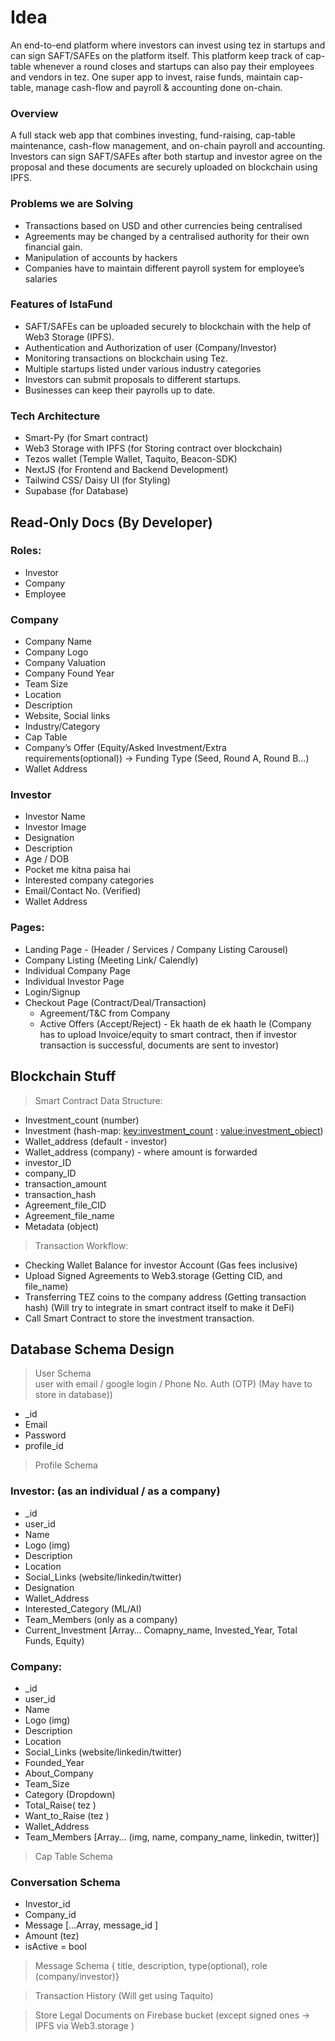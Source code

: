 # Idea
An end-to-end platform where investors can invest using tez in startups and can sign SAFT/SAFEs on the platform itself. This platform keep track of cap-table whenever a round closes and startups can also pay their employees and vendors in tez. One super app to invest, raise funds, maintain cap-table, manage cash-flow and payroll & accounting done on-chain.

### Overview
A full stack web app that combines investing, fund-raising, cap-table maintenance, cash-flow management, and on-chain payroll and accounting. Investors can sign SAFT/SAFEs after both startup and investor agree on the proposal and these documents are securely uploaded on blockchain using IPFS.

### Problems we are Solving
- Transactions based on USD and other currencies being centralised
- Agreements may be changed by a centralised authority for their own financial gain.
- Manipulation of accounts by hackers
- Companies have to maintain different payroll system for employee’s salaries

### Features of IstaFund
- SAFT/SAFEs can be uploaded securely to blockchain with the help of Web3 Storage (IPFS).
- Authentication and Authorization of user (Company/Investor)
- Monitoring transactions on blockchain using Tez.
- Multiple startups listed under various industry categories
- Investors can submit proposals to different startups.
- Businesses can keep their payrolls up to date.

### Tech Architecture 
- Smart-Py (for Smart contract)
- Web3 Storage with IPFS (for Storing contract over blockchain) 
- Tezos wallet (Temple Wallet, Taquito, Beacon-SDK)
- NextJS (for Frontend and Backend Development)
- Tailwind CSS/ Daisy UI (for Styling)
- Supabase (for Database)


## Read-Only Docs (By Developer)

### Roles: 
- Investor
- Company
- Employee


### Company
- Company Name
- Company Logo
- Company Valuation
- Company Found Year
- Team Size
- Location
- Description
- Website, Social links
- Industry/Category
- Cap Table
- Company’s Offer (Equity/Asked Investment/Extra requirements(optional)) -> Funding Type (Seed, Round A, Round B…)
- Wallet Address

### Investor
- Investor Name
- Investor Image
- Designation
- Description
- Age / DOB
- Pocket me kitna paisa hai
- Interested company categories
- Email/Contact No. (Verified)
- Wallet Address

### Pages:
- Landing Page - (Header / Services / Company Listing Carousel)
- Company Listing (Meeting Link/ Calendly)
- Individual Company Page
- Individual Investor Page
- Login/Signup
- Checkout Page (Contract/Deal/Transaction)
  - Agreement/T&C from Company
  - Active Offers (Accept/Reject) - Ek haath de ek haath le (Company has to upload Invoice/equity to smart contract, then if investor transaction is successful, documents are sent to investor)




## Blockchain Stuff

> Smart Contract Data Structure:
- Investment_count (number)
- Investment (hash-map: <key:investment_count> : <value:investment_object>)
- Wallet_address (default - investor)
- Wallet_address (company) - where amount is forwarded
- investor_ID
- company_ID
- transaction_amount
- transaction_hash
- Agreement_file_CID
- Agreement_file_name
- Metadata (object)

> Transaction Workflow:
- Checking Wallet Balance for investor Account (Gas fees inclusive)
- Upload Signed Agreements to Web3.storage (Getting CID, and file_name)
- Transferring TEZ coins to the company address (Getting transaction hash) (Will try to integrate in smart contract itself to make it DeFi)
- Call Smart Contract to store the investment transaction.

## Database Schema Design

> User Schema  
user with email / google login / Phone No. Auth (OTP) (May have to store in database))
- _id
- Email
- Password
- profile_id


> Profile Schema
### Investor: (as an individual / as a company)
- _id
- user_id
- Name
- Logo (img)
- Description
- Location
- Social_Links (website/linkedin/twitter)
- Designation
- Wallet_Address
- Interested_Category (ML/AI)
- Team_Members (only as a company)
- Current_Investment [Array… Comapny_name, Invested_Year, Total Funds, Equity)

### Company:
- _id
- user_id
- Name
- Logo (img)
- Description
- Location
- Social_Links (website/linkedin/twitter)
- Founded_Year
- About_Company
- Team_Size
- Category (Dropdown)
- Total_Raise( tez )
- Want_to_Raise (tez )
- Wallet_Address
- Team_Members [Array… (img, name, company_name, linkedin, twitter)]

> Cap Table Schema
### Conversation Schema
- Investor_id
- Company_id
- Message [...Array, message_id ]
- Amount (tez)
- isActive = bool

> Message Schema
 { title, description, type(optional), role (company/investor)}

> Transaction History (Will get using Taquito)


> Store Legal Documents on Firebase bucket (except signed ones -> IPFS via Web3.storage )


